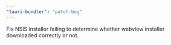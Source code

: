 ```yaml
---
"tauri-bundler": "patch:bug"
---
```


Fix NSIS installer failing to determine whether webview installer downloaded correctly or not. 

